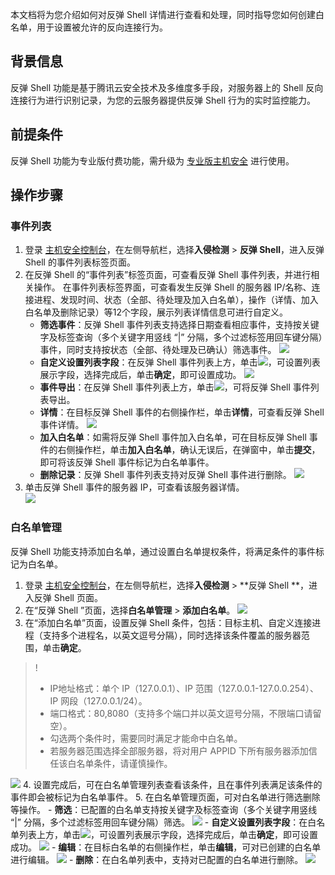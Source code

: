 本文档将为您介绍如何对反弹 Shell 详情进行查看和处理，同时指导您如何创建白名单，用于设置被允许的反向连接行为。
## 背景信息
反弹 Shell 功能是基于腾讯云安全技术及多维度多手段，对服务器上的 Shell 反向连接行为进行识别记录，为您的云服务器提供反弹 Shell 行为的实时监控能力。

## 前提条件
反弹 Shell 功能为专业版付费功能，需升级为 [专业版主机安全](https://buy.cloud.tencent.com/yunjing) 进行使用。


## 操作步骤
### 事件列表
1. 登录 [主机安全控制台](https://console.cloud.tencent.com/cwp/manage/maliciousRequest)，在左侧导航栏，选择**入侵检测** > **反弹 Shell**，进入反弹 Shell 的事件列表标签页面。
2. 在反弹 Shell 的“事件列表”标签页面，可查看反弹 Shell 事件列表，并进行相关操作。
	在事件列表标签界面，可查看发生反弹 Shell 的服务器 IP/名称、连接进程、发现时间、状态（全部、待处理及加入白名单），操作（详情、加入白名单及删除记录）等12个字段，展示列表详情信息可进行自定义。
	- **筛选事件**：反弹 Shell 事件列表支持选择日期查看相应事件，支持按关键字及标签查询（多个关键字用竖线 “|” 分隔，多个过滤标签用回车键分隔）事件，同时支持按状态（全部、待处理及已确认）筛选事件。
![](https://qcloudimg.tencent-cloud.cn/raw/d05d10ecd9234b936798745ec46d1587.png)
	- **自定义设置列表字段**：在反弹 Shell 事件列表上方，单击<img src="https://main.qcloudimg.com/raw/9ebb9fa1652d9154137fa1d934329043.png" style="margin:0;">，可设置列表展示字段，选择完成后，单击**确定**，即可设置成功。
![](https://qcloudimg.tencent-cloud.cn/raw/4f832ba2980e57377dee9cea04603d8c.png)
	- **事件导出**：在反弹 Shell 事件列表上方，单击<img src="https://main.qcloudimg.com/raw/ac6451a8dab74a5cf57770ff8af30954.png" style="margin:0;">，可将反弹 Shell 事件列表导出。
	- **详情**：在目标反弹 Shell 事件的右侧操作栏，单击**详情**，可查看反弹 Shell 事件详情。
![](https://qcloudimg.tencent-cloud.cn/raw/4386c769db0405a0e5d789336726dd7f.png)
	- **加入白名单**：如需将反弹 Shell 事件加入白名单，可在目标反弹 Shell 事件的右侧操作栏，单击**加入白名单**，确认无误后，在弹窗中，单击**提交**，即可将该反弹 Shell 事件标记为白名单事件。
	- **删除记录**：反弹 Shell 事件列表支持对反弹 Shell 事件进行删除。
![](https://qcloudimg.tencent-cloud.cn/raw/4d109566f74448150e113770521f1e23.png)
3. 单击反弹 Shell 事件的服务器 IP，可查看该服务器详情。	
![](https://qcloudimg.tencent-cloud.cn/raw/6639999f1f8b53b791a605d7908723e1.png)

### 白名单管理
反弹 Shell 功能支持添加白名单，通过设置白名单提权条件，将满足条件的事件标记为白名单。
1. 登录 [主机安全控制台](https://console.cloud.tencent.com/cwp/manage/maliciousRequest)，在左侧导航栏，选择**入侵检测** > **反弹 Shell **，进入反弹 Shell 页面。
2. 在“反弹 Shell ”页面，选择**白名单管理** > **添加白名单**。
![](https://main.qcloudimg.com/raw/6d529dc645370d679d952754d03eca5a.png)
3. 在“添加白名单”页面，设置反弹 Shell 条件，包括：目标主机、自定义连接进程（支持多个进程名，以英文逗号分隔），同时选择该条件覆盖的服务器范围，单击**确定**。
>!
>- IP地址格式：单个 IP（127.0.0.1）、IP 范围（127.0.0.1-127.0.0.254）、IP 网段（127.0.0.1/24）。
>- 端口格式：80,8080（支持多个端口并以英文逗号分隔，不限端口请留空）。
>- 勾选两个条件时，需要同时满足才能命中白名单。
>- 若服务器范围选择全部服务器，将对用户 APPID 下所有服务器添加信任该白名单条件，请谨慎操作。
>
![](https://main.qcloudimg.com/raw/915ec17a661b23c432a8ccd4305fd9d6.png)
4. 设置完成后，可在白名单管理列表查看该条件，且在事件列表满足该条件的事件即会被标记为白名单事件。
5. 在白名单管理页面，可对白名单进行筛选删除等操作。
	- **筛选**：已配置的白名单支持按关键字及标签查询（多个关键字用竖线 “|” 分隔，多个过滤标签用回车键分隔）筛选。
![](https://main.qcloudimg.com/raw/c0a30d4174892453ff194d19c65aebd3.png)
	-  **自定义设置列表字段**：在白名单列表上方，单击<img src="https://main.qcloudimg.com/raw/9ebb9fa1652d9154137fa1d934329043.png" style="margin:0;">，可设置列表展示字段，选择完成后，单击**确定**，即可设置成功。
![](https://main.qcloudimg.com/raw/6d589c9c894e2cffa69bbf5661decc85.png)
	- **编辑**：在目标白名单的右侧操作栏，单击**编辑**，可对已创建的白名单进行编辑。
![](https://main.qcloudimg.com/raw/bf735b637fbeb43a762220b4fad3e6af.png)
	- **删除**：在白名单列表中，支持对已配置的白名单进行删除。
![](https://main.qcloudimg.com/raw/6517915f204ab26d4d5ccd04cc764695.png)
